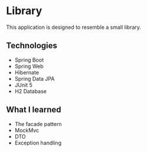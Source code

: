 # Library
This application is designed to resemble a small library.

## Technologies 
- Spring Boot
- Spring Web
- Hibernate
- Spring Data JPA
- JUnit 5
- H2 Database

## What I learned
- The facade pattern
- MockMvc
- DTO
- Exception handling
